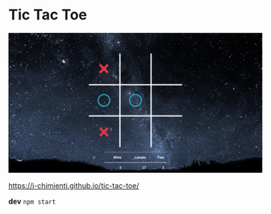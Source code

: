 # Tic Tac Toe
![screen](screen.png)

https://j-chimienti.github.io/tic-tac-toe/

**dev**
`npm start`
